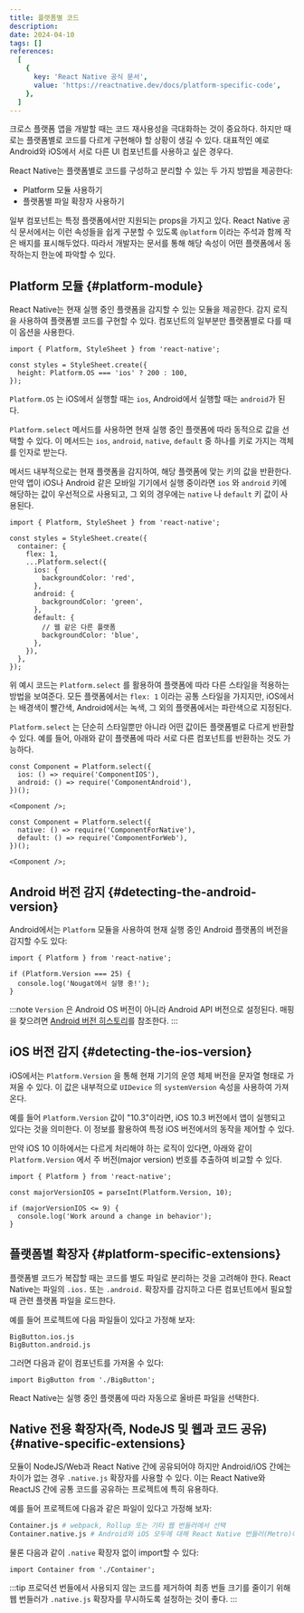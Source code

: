 ```yaml
---
title: 플랫폼별 코드
description:
date: 2024-04-10
tags: []
references:
  [
    {
      key: 'React Native 공식 문서',
      value: 'https://reactnative.dev/docs/platform-specific-code',
    },
  ]
---
```


크로스 플랫폼 앱을 개발할 때는 코드 재사용성을 극대화하는 것이 중요하다. 하지만 때로는 플랫폼별로 코드를 다르게 구현해야 할 상황이 생길 수 있다. 대표적인 예로 Android와 iOS에서 서로 다른 UI 컴포넌트를 사용하고 싶은 경우다.

React Native는 플랫폼별로 코드를 구성하고 분리할 수 있는 두 가지 방법을 제공한다:

- Platform 모듈 사용하기
- 플랫폼별 파일 확장자 사용하기

일부 컴포넌트는 특정 플랫폼에서만 지원되는 props을 가지고 있다. React Native 공식 문서에서는 이런 속성들을 쉽게 구분할 수 있도록 `@platform` 이라는 주석과 함께 작은 배지를 표시해두었다. 따라서 개발자는 문서를 통해 해당 속성이 어떤 플랫폼에서 동작하는지 한눈에 파악할 수 있다.

## Platform 모듈 {#platform-module}

React Native는 현재 실행 중인 플랫폼을 감지할 수 있는 모듈을 제공한다. 감지 로직을 사용하여 플랫폼별 코드를 구현할 수 있다. 컴포넌트의 일부분만 플랫폼별로 다를 때 이 옵션을 사용한다.

```tsx
import { Platform, StyleSheet } from 'react-native';

const styles = StyleSheet.create({
  height: Platform.OS === 'ios' ? 200 : 100,
});
```

`Platform.OS` 는 iOS에서 실행할 때는 `ios`, Android에서 실행할 때는 `android`가 된다.

`Platform.select` 메서드를 사용하면 현재 실행 중인 플랫폼에 따라 동적으로 값을 선택할 수 있다. 이 메서드는 `ios`, `android`, `native`, `default` 중 하나를 키로 가지는 객체를 인자로 받는다.

메서드 내부적으로는 현재 플랫폼을 감지하여, 해당 플랫폼에 맞는 키의 값을 반환한다. 만약 앱이 iOS나 Android 같은 모바일 기기에서 실행 중이라면 `ios` 와 `android` 키에 해당하는 값이 우선적으로 사용되고, 그 외의 경우에는 `native` 나 `default` 키 값이 사용된다.

```tsx
import { Platform, StyleSheet } from 'react-native';

const styles = StyleSheet.create({
  container: {
    flex: 1,
    ...Platform.select({
      ios: {
        backgroundColor: 'red',
      },
      android: {
        backgroundColor: 'green',
      },
      default: {
        // 웹 같은 다른 플랫폼
        backgroundColor: 'blue',
      },
    }),
  },
});
```

위 예시 코드는 `Platform.select` 를 활용하여 플랫폼에 따라 다른 스타일을 적용하는 방법을 보여준다. 모든 플랫폼에서는 `flex: 1` 이라는 공통 스타일을 가지지만, iOS에서는 배경색이 빨간색, Android에서는 녹색, 그 외의 플랫폼에서는 파란색으로 지정된다.

`Platform.select` 는 단순히 스타일뿐만 아니라 어떤 값이든 플랫폼별로 다르게 반환할 수 있다. 예를 들어, 아래와 같이 플랫폼에 따라 서로 다른 컴포넌트를 반환하는 것도 가능하다.

```tsx
const Component = Platform.select({
  ios: () => require('ComponentIOS'),
  android: () => require('ComponentAndroid'),
})();

<Component />;
```

```tsx
const Component = Platform.select({
  native: () => require('ComponentForNative'),
  default: () => require('ComponentForWeb'),
})();

<Component />;
```

## Android 버전 감지 {#detecting-the-android-version}

Android에서는 `Platform` 모듈을 사용하여 현재 실행 중인 Android 플랫폼의 버전을 감지할 수도 있다:

```tsx
import { Platform } from 'react-native';

if (Platform.Version === 25) {
  console.log('Nougat에서 실행 중!');
}
```

:::note
`Version` 은 Android OS 버전이 아니라 Android API 버전으로 설정된다. 매핑을 찾으려면 [Android 버전 히스토리](https://en.wikipedia.org/wiki/Android_version_history#Overview)를 참조한다.
:::

## iOS 버전 감지 {#detecting-the-ios-version}

iOS에서는 `Platform.Version` 을 통해 현재 기기의 운영 체제 버전을 문자열 형태로 가져올 수 있다. 이 값은 내부적으로 `UIDevice` 의 `systemVersion` 속성을 사용하여 가져온다.

예를 들어 `Platform.Version` 값이 "10.3"이라면, iOS 10.3 버전에서 앱이 실행되고 있다는 것을 의미한다. 이 정보를 활용하여 특정 iOS 버전에서의 동작을 제어할 수 있다.

만약 iOS 10 이하에서는 다르게 처리해야 하는 로직이 있다면, 아래와 같이 `Platform.Version` 에서 주 버전(major version) 번호를 추출하여 비교할 수 있다.

```tsx
import { Platform } from 'react-native';

const majorVersionIOS = parseInt(Platform.Version, 10);

if (majorVersionIOS <= 9) {
  console.log('Work around a change in behavior');
}
```

## 플랫폼별 확장자 {#platform-specific-extensions}

플랫폼별 코드가 복잡할 때는 코드를 별도 파일로 분리하는 것을 고려해야 한다. React Native는 파일의 `.ios.` 또는 `.android.` 확장자를 감지하고 다른 컴포넌트에서 필요할 때 관련 플랫폼 파일을 로드한다.

예를 들어 프로젝트에 다음 파일들이 있다고 가정해 보자:

```text
BigButton.ios.js
BigButton.android.js
```

그러면 다음과 같이 컴포넌트를 가져올 수 있다:

```tsx
import BigButton from './BigButton';
```

React Native는 실행 중인 플랫폼에 따라 자동으로 올바른 파일을 선택한다.

## Native 전용 확장자(즉, NodeJS 및 웹과 코드 공유) {#native-specific-extensions}

모듈이 NodeJS/Web과 React Native 간에 공유되어야 하지만 Android/iOS 간에는 차이가 없는 경우 `.native.js` 확장자를 사용할 수 있다. 이는 React Native와 ReactJS 간에 공통 코드를 공유하는 프로젝트에 특히 유용하다.

예를 들어 프로젝트에 다음과 같은 파일이 있다고 가정해 보자:

```bash
Container.js # webpack, Rollup 또는 기타 웹 번들러에서 선택
Container.native.js # Android와 iOS 모두에 대해 React Native 번들러(Metro)에서 선택
```

물론 다음과 같이 `.native` 확장자 없이 import할 수 있다:

```tsx
import Container from './Container';
```

:::tip
프로덕션 번들에서 사용되지 않는 코드를 제거하여 최종 번들 크기를 줄이기 위해 웹 번들러가 `.native.js` 확장자를 무시하도록 설정하는 것이 좋다.
:::

